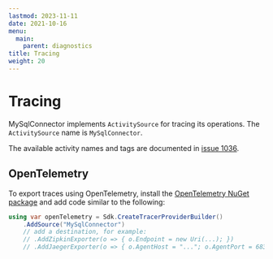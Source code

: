 ```yaml
---
lastmod: 2023-11-11
date: 2021-10-16
menu:
  main:
    parent: diagnostics
title: Tracing
weight: 20
---
```


# Tracing

MySqlConnector implements `ActivitySource` for tracing its operations. The `ActivitySource` name is `MySqlConnector`.

The available activity names and tags are documented in [issue 1036](https://github.com/mysql-net/MySqlConnector/issues/1036).

## OpenTelemetry

To export traces using OpenTelemetry, install the [OpenTelemetry NuGet package](https://www.nuget.org/packages/OpenTelemetry/) and add code similar to the following:

```csharp
using var openTelemetry = Sdk.CreateTracerProviderBuilder()
	.AddSource("MySqlConnector")
	// add a destination, for example:
	// .AddZipkinExporter(o => { o.Endpoint = new Uri(...); })
	// .AddJaegerExporter(o => { o.AgentHost = "..."; o.AgentPort = 6831; })
```
